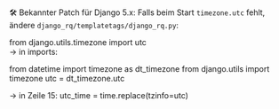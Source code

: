 🛠️ Bekannter Patch für Django 5.x:
Falls beim Start `timezone.utc` fehlt, ändere
`django_rq/templatetags/django_rq.py`:

from django.utils.timezone import utc  
→ in imports:

from datetime import timezone as dt_timezone
from django.utils import timezone
utc = dt_timezone.utc

→ in Zeile 15:
utc_time = time.replace(tzinfo=utc)